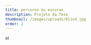 ```yaml
---
title: percurso às escuras
description: Projeto da Tese
thumbnail: /images/uploads/blind.jpg
order: 2
---
```


<section class="section-undefined-aligned">

oi
</section>
